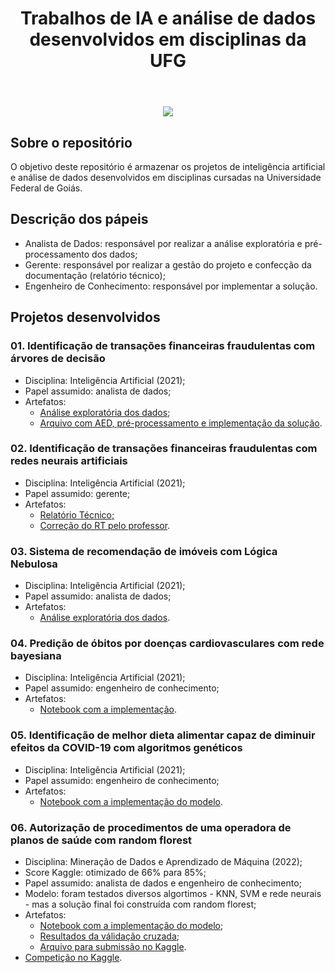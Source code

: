 <header> 
<h1 align="center">Trabalhos de IA e análise de dados desenvolvidos em disciplinas da UFG</h1>
</header>

<p align="center">
<img src="https://scitechdaily.com/images/Left-Right-Brain-Signals.gif">
</p>



## Sobre o repositório
O objetivo deste repositório é armazenar os projetos de inteligência artificial e análise de dados desenvolvidos em disciplinas cursadas na Universidade Federal de Goiás.

## Descrição dos pápeis

* Analista de Dados: responsável por realizar a análise exploratória e pré-processamento dos dados; 
* Gerente: responsável por realizar a gestão do projeto e confecção da documentação (relatório técnico);
* Engenheiro de Conhecimento: responsável por implementar a solução.

## Projetos desenvolvidos
  ### 01. Identificação de transações financeiras fraudulentas com árvores de decisão  
  *  Disciplina: Inteligência Artificial (2021);
  * Papel assumido: analista de dados; 
  * Artefatos:
    * [Análise exploratória dos dados](https://github.com/wendelmarques/trabalhos-academicos-de-ia-disciplinas-UFG/blob/main/01.%20Arvores_Decisao/2020_02_AP_04_ArvDecis%C3%A3o_AED.ipynb);
    * [Arquivo com AED, pré-processamento e implementação da solução](https://github.com/wendelmarques/trabalhos-academicos-de-ia-disciplinas-UFG/blob/main/01.%20Arvores_Decisao/2020_02_AP_04_ArvDecis%C3%A3o_Completo.ipynb).

  ### 02. Identificação de transações financeiras fraudulentas com redes neurais artificiais
  *  Disciplina: Inteligência Artificial (2021);
  * Papel assumido: gerente;
  * Artefatos:
    * [Relatório Técnico;](https://github.com/wendelmarques/trabalhos-academicos-de-ia-disciplinas-UFG/blob/main/02.%20Redes_Neurais/Relat%C3%B3rio%20T%C3%A9cnico%20-%20%202020.2_AP_02_RedesNeurais.pdf)
    * [Correção do RT pelo professor](https://github.com/wendelmarques/trabalhos-academicos-de-ia-disciplinas-UFG/blob/main/02.%20Redes_Neurais/Corre%C3%A7%C3%A3o%20%5BRT%5D%202020.2_AP_02_RedesNeurais.pdf).

  ### 03. Sistema de recomendação de imóveis com Lógica Nebulosa
  *  Disciplina: Inteligência Artificial (2021);
  *  Papel assumido: analista de dados; 
  * Artefatos:
    * [Análise exploratória dos dados](https://github.com/wendelmarques/trabalhos-academicos-de-ia-disciplinas-UFG/blob/main/03.%20Logica_Nebulosa/2020_2_AP_03_L%C3%B3gicaNebulosa.ipynb).

  ### 04. Predição de óbitos por doenças cardiovasculares com rede bayesiana
  *  Disciplina: Inteligência Artificial (2021);
  * Papel assumido: engenheiro de conhecimento;
  * Artefatos:
    * [Notebook com a implementação](https://github.com/wendelmarques/trabalhos-academicos-de-ia-disciplinas-UFG/blob/main/04.%20Incerteza/2020_2_AP_04_RBayes_GrupoF.ipynb).
    
  ### 05. Identificação de melhor dieta alimentar capaz de diminuir efeitos da COVID-19 com algoritmos genéticos
  *  Disciplina: Inteligência Artificial (2021);
  *  Papel assumido: engenheiro de conhecimento;
  * Artefatos:
    * [Notebook com a implementação do modelo](https://github.com/wendelmarques/trabalhos-academicos-de-ia-disciplinas-UFG/blob/main/05.%20Algoritmos_Geneticos/2020_2_AP_05_AlgGen%C3%A9ticos_GrupoF.ipynb).
  
### 06. Autorização de procedimentos de uma operadora de planos de saúde com random florest
  *  Disciplina: Mineração de Dados e Aprendizado de Máquina (2022);
  * Score Kaggle: otimizado de 66% para 85%;
  * Papel assumido: analista de dados e engenheiro de conhecimento;
  * Modelo: foram testados diversos algortimos -  KNN, SVM e rede neurais - mas a solução final foi construída com random florest;
  * Artefatos:
    * [Notebook com a implementação do modelo](https://github.com/wendelmarques/trabalhos-academicos-de-ia-disciplinas-UFG/blob/main/06.%20Auditoria_em_Planos_Sa%C3%BAde/Trabalho_MD_Auditorias_Planos_Saude_Andre_Jefferson_Wendel.ipynb);
    * [Resultados da válidação cruzada](https://github.com/wendelmarques/trabalhos-academicos-de-ia-disciplinas-UFG/blob/main/06.%20Auditoria_em_Planos_Sa%C3%BAde/2.%20Artefatos%20gerados/resultados_validacao_cruzada.csv);
    * [Arquivo para submissão no Kaggle](https://github.com/wendelmarques/trabalhos-academicos-de-ia-disciplinas-UFG/blob/main/06.%20Auditoria_em_Planos_Sa%C3%BAde/1.%20Submiss%C3%B5es/%5BMELHOR%5D%20Previsoes_Auditorias_Planos_Sa%C3%BAde%20(13).csv).
  * [Competição no Kaggle](https://www.kaggle.com/competitions/auditoria-bia-ufg/submissions).
